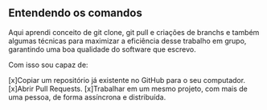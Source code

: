 ## Entendendo os comandos

Aqui aprendi conceito de git clone, git pull e criações de branchs e também algumas técnicas para maximizar a eficiência desse trabalho em grupo, garantindo uma boa qualidade do software que escrevo.

Com isso sou capaz de:

[x]Copiar um repositório já existente no GitHub para o seu computador.
[x]Abrir Pull Requests.
[x]Trabalhar em um mesmo projeto, com mais de uma pessoa, de forma assíncrona e distribuída.
